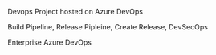 Devops Project hosted on Azure DevOps

Build Pipeline, Release Pipleine, Create Release, DevSecOps

Enterprise Azure DevOps
